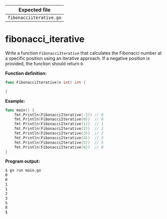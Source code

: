 | Expected file           |
| ------------------------|
| `fibonacciiterative.go` |

# fibonacci_iterative


Write a function `FibonacciIterative` that calculates the Fibonacci number at a specific position using an iterative approach. If a negative position is provided, the function should return `0`.

**Function definition:**

```go
func FibonacciIterative(n int) int {

}
```

**Example:**

```go
func main() {
    fmt.Println(FibonacciIterative(-1)) // 0
    fmt.Println(FibonacciIterative(0))  // 0
    fmt.Println(FibonacciIterative(1))  // 1
    fmt.Println(FibonacciIterative(2))  // 1
    fmt.Println(FibonacciIterative(3))  // 2
    fmt.Println(FibonacciIterative(4))  // 3
    fmt.Println(FibonacciIterative(5))  // 5
    fmt.Println(FibonacciIterative(6))  // 8
}
```

**Program output:**

```sh
$ go run main.go
0
0
1
1
2
3
5
8
$
```
